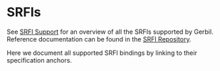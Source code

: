# SRFIs

See [SRFI Support](../reference/srfi/) for an overview of all the SRFIs supported by Gerbil.
Reference documentation can be found in the [SRFI Repository](https://srfi.schemers.org/).

Here we document all supported SRFI bindings by linking to their specification anchors.
